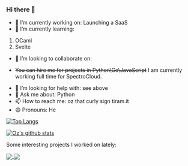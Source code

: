 ### Hi there 👋

- 🔭 I’m currently working on: Launching a SaaS
- 🌱 I’m currently learning:
 1. OCaml
 1. Svelte
- 👯 I’m looking to collaborate on:
 * ~~You can hire me for projects in Python\Go\JavaScript~~
 I am currently working full time for SpectroCloud.
- 🤔 I’m looking for help with: see above
- 💬 Ask me about: Python
- 📫 How to reach me: oz that curly sign tiram.it
- 😄 Pronouns: He

[![Top Langs](https://github-readme-stats.vercel.app/api/top-langs/?username=oz123&hide=html,css,tex,pascal&langs_count=20)](https://github.com/anuraghazra/github-readme-stats)

[![Oz's github stats](https://github-readme-stats.vercel.app/api?username=oz123)](https://github.com/anuraghazra/github-readme-stats)  

Some interesting projects I worked on lately:

<a href="https://github.com/oz123/coredns-netbox-plugin">
  <img align="center" src="https://github-readme-stats.vercel.app/api/pin/?username=oz123&repo=coredns-netbox-plugin" />
</a>

<a href="https://github.com/pwman3/pwman3">
  <img align="center" src="https://github-readme-stats.vercel.app/api/pin/?username=pwman3&repo=pwman3" />
</a>
